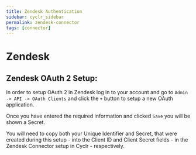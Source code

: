 ```yaml
---
title: Zendesk Authentication
sidebar: cyclr_sidebar
permalink: zendesk-connector
tags: [connector]
---
```


# Zendesk #

Zendesk OAuth 2 Setup:
---

In order to setup OAuth 2 in Zendesk log in to your account and go to `Admin -> API -> OAuth Clients` and click the `+` button to setup a new OAuth application.

Once you have entered the required information and clicked `Save` you will be shown a Secret.

You will need to copy both your Unique Identifier and Secret, that were created during this setup - into the Client ID and Client Secret fields - in the Zendesk Connector setup in Cyclr - respectively.